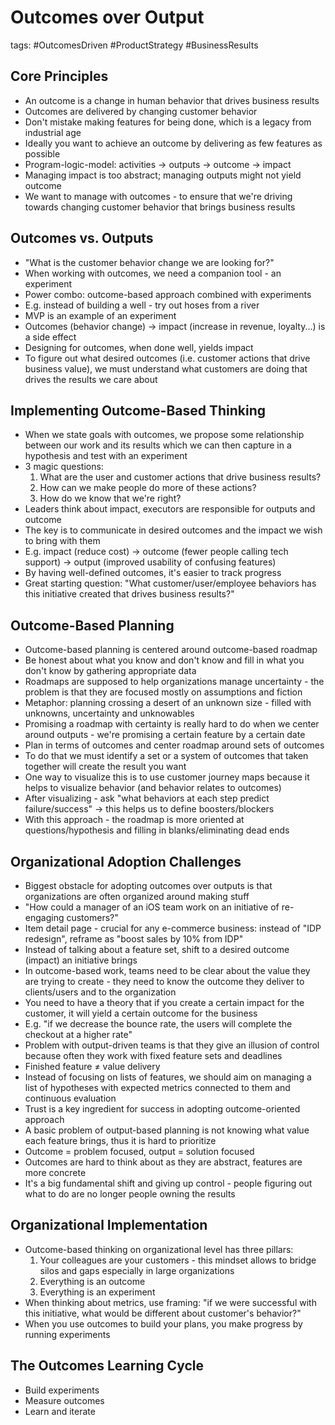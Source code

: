 # Outcomes over Output

tags: #OutcomesDriven #ProductStrategy #BusinessResults

## Core Principles
- An outcome is a change in human behavior that drives business results
- Outcomes are delivered by changing customer behavior
- Don't mistake making features for being done, which is a legacy from industrial age
- Ideally you want to achieve an outcome by delivering as few features as possible
- Program-logic-model: activities → outputs → outcome → impact
- Managing impact is too abstract; managing outputs might not yield outcome
- We want to manage with outcomes - to ensure that we're driving towards changing customer behavior that brings business results

## Outcomes vs. Outputs
- "What is the customer behavior change we are looking for?"
- When working with outcomes, we need a companion tool - an experiment
- Power combo: outcome-based approach combined with experiments
- E.g. instead of building a well - try out hoses from a river
- MVP is an example of an experiment
- Outcomes (behavior change) → impact (increase in revenue, loyalty...) is a side effect
- Designing for outcomes, when done well, yields impact
- To figure out what desired outcomes (i.e. customer actions that drive business value), we must understand what customers are doing that drives the results we care about

## Implementing Outcome-Based Thinking
- When we state goals with outcomes, we propose some relationship between our work and its results which we can then capture in a hypothesis and test with an experiment
- 3 magic questions:
  1. What are the user and customer actions that drive business results?
  2. How can we make people do more of these actions?
  3. How do we know that we're right?
- Leaders think about impact, executors are responsible for outputs and outcome
- The key is to communicate in desired outcomes and the impact we wish to bring with them
- E.g. impact (reduce cost) → outcome (fewer people calling tech support) → output (improved usability of confusing features)
- By having well-defined outcomes, it's easier to track progress
- Great starting question: "What customer/user/employee behaviors has this initiative created that drives business results?"

## Outcome-Based Planning
- Outcome-based planning is centered around outcome-based roadmap
- Be honest about what you know and don't know and fill in what you don't know by gathering appropriate data
- Roadmaps are supposed to help organizations manage uncertainty - the problem is that they are focused mostly on assumptions and fiction
- Metaphor: planning crossing a desert of an unknown size - filled with unknowns, uncertainty and unknowables
- Promising a roadmap with certainty is really hard to do when we center around outputs - we're promising a certain feature by a certain date
- Plan in terms of outcomes and center roadmap around sets of outcomes
- To do that we must identify a set or a system of outcomes that taken together will create the result you want
- One way to visualize this is to use customer journey maps because it helps to visualize behavior (and behavior relates to outcomes)
- After visualizing - ask "what behaviors at each step predict failure/success" → this helps us to define boosters/blockers
- With this approach - the roadmap is more oriented at questions/hypothesis and filling in blanks/eliminating dead ends

## Organizational Adoption Challenges
- Biggest obstacle for adopting outcomes over outputs is that organizations are often organized around making stuff
- "How could a manager of an iOS team work on an initiative of re-engaging customers?"
- Item detail page - crucial for any e-commerce business: instead of "IDP redesign", reframe as "boost sales by 10% from IDP"
- Instead of talking about a feature set, shift to a desired outcome (impact) an initiative brings
- In outcome-based work, teams need to be clear about the value they are trying to create - they need to know the outcome they deliver to clients/users and to the organization
- You need to have a theory that if you create a certain impact for the customer, it will yield a certain outcome for the business
- E.g. "if we decrease the bounce rate, the users will complete the checkout at a higher rate"
- Problem with output-driven teams is that they give an illusion of control because often they work with fixed feature sets and deadlines
- Finished feature ≠ value delivery
- Instead of focusing on lists of features, we should aim on managing a list of hypotheses with expected metrics connected to them and continuous evaluation
- Trust is a key ingredient for success in adopting outcome-oriented approach
- A basic problem of output-based planning is not knowing what value each feature brings, thus it is hard to prioritize
- Outcome = problem focused, output = solution focused
- Outcomes are hard to think about as they are abstract, features are more concrete
- It's a big fundamental shift and giving up control - people figuring out what to do are no longer people owning the results

## Organizational Implementation
- Outcome-based thinking on organizational level has three pillars:
  1. Your colleagues are your customers - this mindset allows to bridge silos and gaps especially in large organizations
  2. Everything is an outcome
  3. Everything is an experiment
- When thinking about metrics, use framing: "if we were successful with this initiative, what would be different about customer's behavior?"
- When you use outcomes to build your plans, you make progress by running experiments

## The Outcomes Learning Cycle
- Build experiments
- Measure outcomes
- Learn and iterate
